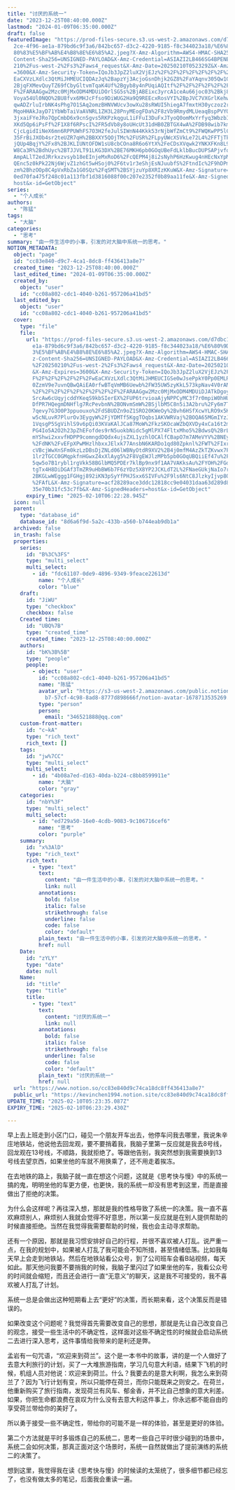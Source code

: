 ```yaml
---
title: "讨厌的系统一"
date: "2023-12-25T08:40:00.000Z"
lastmod: "2024-01-09T06:35:00.000Z"
draft: false
featuredImage: "https://prod-files-secure.s3.us-west-2.amazonaws.com/d7dbc101-8\
  2ce-4f96-ae1a-879bd6c9f3a6/842bc657-d3c2-4220-9185-f8c344023a18/%E6%80%9D%E8%\
  80%83%E5%BF%AB%E4%B8%8E%E6%85%A2.jpeg?X-Amz-Algorithm=AWS4-HMAC-SHA256&X-Amz-\
  Content-Sha256=UNSIGNED-PAYLOAD&X-Amz-Credential=ASIAZI2LB466SG4BPENE%2F20250\
  210%2Fus-west-2%2Fs3%2Faws4_request&X-Amz-Date=20250210T052329Z&X-Amz-Expires\
  =3600&X-Amz-Security-Token=IQoJb3JpZ2luX2VjEJz%2F%2F%2F%2F%2F%2F%2F%2F%2F%2Fw\
  EaCXVzLXdlc3QtMiJHMEUCIQDAzJq%2BapzYj3AcjoGsnDhjk2GZ8%2FaYAqnv305Qw1GixwIgTs%\
  2BjqFXMevQuyTZ69fCbyGltvmTqaK4Uf%2Bgyb8y4nPUqiAQItf%2F%2F%2F%2F%2F%2F%2F%2F%2\
  F%2FARAAGgw2Mzc0MjMxODM4MDUiDOrlSG5s%2BjABEixc3yrcA1ceAu66joc03%2Bkj8qUH6ghP6\
  Voya54Ul0NQO%2BU8fvx6MHJcFfso9DiWUG2Ha9Q9REEcxRosVYI%2BpJVC7VXGrlKehwcH4dY1aL\
  qwADZrluIrbNK4sPhg7O1SAq2omzBHNVWUcv3owXu28sRWUI5hiegA7fmxtH30yczoz2r9Hxv%2B3\
  MqoHHAkJayD71YbWbTaiVaAVNRL1ZH3L28PnyMEogFDa%2F8zVb9RmydMLUeaqBspPVYOgbvdhEQG\
  3jxaiFYeJRo7QpCmbD6x9cnSgvs5RKPzkqguL1iFFuI3DuFxJTyoQ0omMxYrfyq3WbzbI0w6Mbvpx\
  XKd5Qp6iPsFf%2F1X8f6RPscI%2FR5dVb8y8oUHcUt31dHB0ZBTGX4wA%2FDB98wib7kml7vaMWMA\
  CjcLgidIiNeX6mn6RPPUWhFS7O3H2feJulSIWnN44Kkk53rNjbWfZmCt9%2FWQKwPP5lCg%2F%2BB\
  35FrBiJXOb4sr2teUZR7qH%2BBXXY5QOjTMc%2FUSR%2FLpyUWcXSVkLe72L4%2FFTjTkoZgWvq9b\
  jQUp4BqjY%2Fx8%2BJKLIUNtOFDW1sU8cbCOna8R6o6YtX%2FeCDsXVqwk2YNKXFKn8L9dixz%2Fn\
  W8Ca3R%2BdhUyc%2BTJJVLT91LKG3DX%2BE76MKH6pb0GOqUBeFdLklbBucDUPSAPjvfozJySkgCV\
  AmpALlT2edJRrkxzvsyb18eEInjeMxRoD6%2FcQEPM4j8i2sNyhP6HzKwug4nHEcNxYpMN76VGKAk\
  QEnc5z0kPk22Nj6WjvZ1zhGt5wHSoj0%2F6tv1r3eShjEsNJuubfS%2FtndIc%2F9hDPmDZLsiOfG\
  zm%2BhzOOp8C4pVxRbZa1G0SQz%2FqSMT%2BSYjzuYp8XRIzKKuW&X-Amz-Signature=7e1547e4\
  0ed70fa475f248c01a113fbf1d3816088f00c207e2352f0b89aa11fe&X-Amz-SignedHeaders=\
  host&x-id=GetObject"
series:
  - "个人成长"
authors:
  - "陈猛"
tags:
  - "大脑"
categories:
  - "思考"
summary: "由一件生活中的小事，引发的对大脑中系统一的思考。"
NOTION_METADATA:
  object: "page"
  id: "cc83e840-d9c7-4ca1-8dc8-ff436413a8e7"
  created_time: "2023-12-25T08:40:00.000Z"
  last_edited_time: "2024-01-09T06:35:00.000Z"
  created_by:
    object: "user"
    id: "cc08a802-cdc1-4040-b261-957206a41bd5"
  last_edited_by:
    object: "user"
    id: "cc08a802-cdc1-4040-b261-957206a41bd5"
  cover:
    type: "file"
    file:
      url: "https://prod-files-secure.s3.us-west-2.amazonaws.com/d7dbc101-82ce-4f96-a\
        e1a-879bd6c9f3a6/842bc657-d3c2-4220-9185-f8c344023a18/%E6%80%9D%E8%80%8\
        3%E5%BF%AB%E4%B8%8E%E6%85%A2.jpeg?X-Amz-Algorithm=AWS4-HMAC-SHA256&X-Am\
        z-Content-Sha256=UNSIGNED-PAYLOAD&X-Amz-Credential=ASIAZI2LB466SEFJUBIW\
        %2F20250210%2Fus-west-2%2Fs3%2Faws4_request&X-Amz-Date=20250210T052228Z\
        &X-Amz-Expires=3600&X-Amz-Security-Token=IQoJb3JpZ2luX2VjEJz%2F%2F%2F%2\
        F%2F%2F%2F%2F%2F%2FwEaCXVzLXdlc3QtMiJHMEUCIGSe0wJsePpkY0Pp0EMLRVWAkcMnI\
        0ZzmV9e7uvnQBwQAiEA0rfwBTqVmMB6Uewb%2FW35UW5zyKkL573kpNav4V0rAN0qiAQItf\
        %2F%2F%2F%2F%2F%2F%2F%2F%2F%2FARAAGgw2Mzc0MjMxODM4MDUiDJATkDgoySN0PmwAb\
        SrcAw6cUqyjcddYKeqS9kbSIerEX%2FUP6trvioaAjyNPPCyMC3f7r0mpiW0hHUNMpIjigw\
        DfPR7HQegmDNHflg7RcPevbnN%2BONvmSmW%2BSjlbM5C8n5i3A2bru%2Fy6m7TD5SvR%2F\
        7qevy7G3O0P3ppuouxo%2FdSBUDZn9oZ1SRO20KWeOy%2Bvh6HSfXcwYLRO9x5KU76e8E02\
        w5cNLuvR7PlurOv3EygyW%2FjYDMTf5KggTOqbs1AKVWRVaj%2BOQA65MGmIYzJe4hIw3iO\
        1VqsgP5SgVihlS9v6pQi03KVaKAlJCa87MoW%2FkzSKOcaWZbQXVDy4xCa16t2mf4zXhquE\
        PG4Io5A2O2h23pZhEFofdes9rN5uokbNidc5gMlPX74FltxMho5%2BdwsQ%2BrL0xG7PZdk\
        mYShwi2xxvfHDPP9comngdDQdx4ujsZXL1yzhlOCAlfCBapO7m7AMeVYV%2BNEyWlOIDm1I\
        %2FdNK%2FvEFpXPwMHzlhbxxJElxk77AnsbN6KARDo1qd80Zpknl%2FWT%2FIxrPf%2B2pt\
        cVBcjWwXnSFm0kzLzDBsDjZNLd06lWBNyOtdR9XV2%2B4j0mfM4AzZkTZKvwx7F6CM86kwn\
        1lr2TGCC0GMqpkfnHGwxZ4xXlAyg5%2F8VgEWJlzMPb5pb0GOqUBQiiEf47u%2FnzSFF0lv\
        5qw5o7B1rybl1rgVkk58BGlbMQ5PDEr7klBp9nx9f1AA7VAKksAu%2FYOH%2FGdS11tP794\
        tgTx4H8DiDGAf3TmZR9uHbBW6b7F6zYDz5X8YP2JCKLdT2L%2FNaeGUkjNaIo7r%2Bc%2B%\
        2BKGLwWEggg1FGHgj892iKN3pSyYfPHJSxx6SIVFu%2F9ls6NtC8JlzkyIjvp8Oy948LjtE\
        %2FAfL&X-Amz-Signature=acf28289ace3ddc12818cc9e04031daa63d289d880ab85e7\
        35e70b31fc53c7fb&X-Amz-SignedHeaders=host&x-id=GetObject"
      expiry_time: "2025-02-10T06:22:28.945Z"
  icon: null
  parent:
    type: "database_id"
    database_id: "8d6a6f9d-5a2c-433b-a560-b744eab9db1a"
  archived: false
  in_trash: false
  properties:
    series:
      id: "B%3C%3FS"
      type: "multi_select"
      multi_select:
        - id: "fdc61107-0de9-4896-9349-9feace22613d"
          name: "个人成长"
          color: "blue"
    draft:
      id: "JiWU"
      type: "checkbox"
      checkbox: false
    Created time:
      id: "UBQ%7B"
      type: "created_time"
      created_time: "2023-12-25T08:40:00.000Z"
    authors:
      id: "bK%3B%5B"
      type: "people"
      people:
        - object: "user"
          id: "cc08a802-cdc1-4040-b261-957206a41bd5"
          name: "陈猛"
          avatar_url: "https://s3-us-west-2.amazonaws.com/public.notion-static.com/775523\
            b7-57cf-4c98-8ad8-8777d898666f/notion-avatar-1678713535269.png"
          type: "person"
          person:
            email: "346521888@qq.com"
    custom-front-matter:
      id: "c~kA"
      type: "rich_text"
      rich_text: []
    tags:
      id: "jw%7CC"
      type: "multi_select"
      multi_select:
        - id: "4b08a7ed-d163-40da-b224-c8bb8599911e"
          name: "大脑"
          color: "gray"
    categories:
      id: "nbY%3F"
      type: "multi_select"
      multi_select:
        - id: "ed729a50-16e0-4cdb-9083-9c106716cef6"
          name: "思考"
          color: "purple"
    summary:
      id: "x%3AlD"
      type: "rich_text"
      rich_text:
        - type: "text"
          text:
            content: "由一件生活中的小事，引发的对大脑中系统一的思考。"
            link: null
          annotations:
            bold: false
            italic: false
            strikethrough: false
            underline: false
            code: false
            color: "default"
          plain_text: "由一件生活中的小事，引发的对大脑中系统一的思考。"
          href: null
    Date:
      id: "zYLY"
      type: "date"
      date: null
    Name:
      id: "title"
      type: "title"
      title:
        - type: "text"
          text:
            content: "讨厌的系统一"
            link: null
          annotations:
            bold: false
            italic: false
            strikethrough: false
            underline: false
            code: false
            color: "default"
          plain_text: "讨厌的系统一"
          href: null
  url: "https://www.notion.so/cc83e840d9c74ca18dc8ff436413a8e7"
  public_url: "https://kevinchen1994.notion.site/cc83e840d9c74ca18dc8ff436413a8e7"
UPDATE_TIME: "2025-02-10T05:23:35.087Z"
EXPIRY_TIME: "2025-02-10T06:23:29.430Z"

---
```

<link rel="stylesheet" href="https://cdn.jsdelivr.net/npm/katex@0.16.2/dist/katex.min.css" integrity="sha384-bYdxxUwYipFNohQlHt0bjN/LCpueqWz13HufFEV1SUatKs1cm4L6fFgCi1jT643X" crossorigin="anonymous">


早上去上班走到小区门口，碰见一个朋友开车出去，他停车问我去哪里，我说朱辛庄地铁站，他说他去回龙观，要不要捎着我，我脑子里第一反应就是我去8号线，回龙观在13号线，不顺路，我就拒绝了。等跟他告别，我突然想到我需要换到13号线去望京西，如果坐他的车就不用换乘了，还不用走着挨冻。


在去地铁的路上，我脑子就一直在想这个问题，这就是《思考快与慢》中的系统一搞的鬼，明明坐他的车更方便，也更快，我的系统一却没有思考到这里，而是直接做出了拒绝的决策。


为什么会这样呢？再往深入想，那就是我的性格导致了系统一的决策。我一直不喜欢麻烦别人，麻烦别人我就会觉得不好意思，所以第一反应就是在别人提供帮助的时候直接拒绝。当然在我觉得我需要帮助的时候，我也会主动寻求帮助。


还有一个原因，那就是我习惯安排好自己的行程，并很不喜欢被人打乱。说严重一点，在我的规划中，如果被人打乱了我可能会不知所措，甚至情绪低落。比如我每天早上会走到地铁站，然后在地铁站看公众号，到了公司班车会看B站视频，每天如此。那天他问我要不要捎我的时候，我脑子里闪过了如果坐他的车，我看公众号的时间就会缩短，而且还会进行一直“无意义”的聊天，这是我不可接受的，我不喜欢被人打乱了计划。


系统一总是会做出这种短期看上去“更好”的决策，而长期来看，这个决策反而是错误的。


如果改变这个问题呢？我觉得首先需要改变自己的思想，那就是先让自己改变自己的观念，接受一些生活中的不确定性，这样面对这些不确定性的时候就会启动系统二去进行深入思考，这件事情给我带来的是利还是弊。


孟岩有一句咒语，“欢迎来到荷兰”。这个是一本书中的故事，讲的是一个人做好了去意大利旅行的计划，买了一大堆旅游指南，学习几句意大利语，结果下飞机的时候，机组人员对他说：欢迎来到荷兰。什么？我要去的是意大利啊，我怎么来到荷兰了？因为飞行计划有变，所以只能停在荷兰，而你只能既来之则安之。在荷兰，他重新购买了旅行指南，发现荷兰有风车、郁金香，并不比自己想象的意大利差。如果，你把生命都浪费在哀叹为什么没有去意大利这件事上，你永远都不能自由的享受荷兰带给你的美好了。


所以勇于接受一些不确定性，带给你的可能不是一样的体验，甚至是更好的体验。


第二个方法就是平时多锻炼自己的系统二，思考一些自己平时很少碰到的场景中，系统二会如何决策，那真正面对这个场景时，系统一自然就做出了提前演练的系统二的决策了。


想到这里，我觉得我在读《思考快与慢》的时候读的太笼统了，很多细节都已经忘了，也没有做太多的笔记，后面我会重读一遍。


